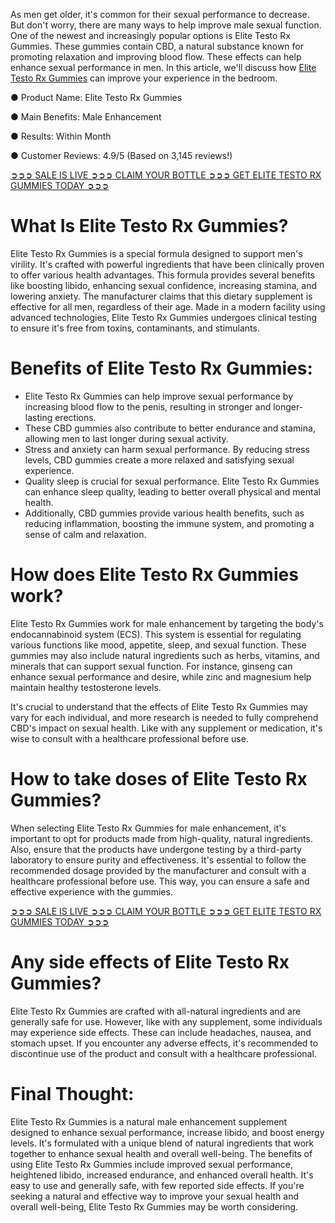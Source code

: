 As men get older, it's common for their sexual performance to decrease. But don't worry, there are many ways to help improve male sexual function. One of the newest and increasingly popular options is Elite Testo Rx Gummies. These gummies contain CBD, a natural substance known for promoting relaxation and improving blood flow. These effects can help enhance sexual performance in men. In this article, we'll discuss how [Elite Testo Rx Gummies](https://www.facebook.com/elitetestorx/) can improve your experience in the bedroom.

● Product Name: Elite Testo Rx Gummies

‍● Main Benefits: Male Enhancement

● Results: Within Month

● Customer Reviews: 4.9/5 (Based on 3,145 reviews!)   ‍

[➲➲➲ SALE IS LIVE ➲➲➲ CLAIM YOUR BOTTLE ➲➲➲ GET ELITE TESTO RX GUMMIES TODAY ➲➲➲](https://atozsupplement.com/elite-testo-rx-gummies/)

# What Is Elite Testo Rx Gummies?

Elite Testo Rx Gummies is a special formula designed to support men's virility. It's crafted with powerful ingredients that have been clinically proven to offer various health advantages. This formula provides several benefits like boosting libido, enhancing sexual confidence, increasing stamina, and lowering anxiety. The manufacturer claims that this dietary supplement is effective for all men, regardless of their age. Made in a modern facility using advanced technologies, Elite Testo Rx Gummies undergoes clinical testing to ensure it's free from toxins, contaminants, and stimulants.

# Benefits of Elite Testo Rx Gummies:

- Elite Testo Rx Gummies can help improve sexual performance by increasing blood flow to the penis, resulting in stronger and longer-lasting erections.
- These CBD gummies also contribute to better endurance and stamina, allowing men to last longer during sexual activity.
- Stress and anxiety can harm sexual performance. By reducing stress levels, CBD gummies create a more relaxed and satisfying sexual experience.
- Quality sleep is crucial for sexual performance. Elite Testo Rx Gummies can enhance sleep quality, leading to better overall physical and mental health.
- Additionally, CBD gummies provide various health benefits, such as reducing inflammation, boosting the immune system, and promoting a sense of calm and relaxation. 

# How does Elite Testo Rx Gummies work?

Elite Testo Rx Gummies work for male enhancement by targeting the body's endocannabinoid system (ECS). This system is essential for regulating various functions like mood, appetite, sleep, and sexual function. These gummies may also include natural ingredients such as herbs, vitamins, and minerals that can support sexual function. For instance, ginseng can enhance sexual performance and desire, while zinc and magnesium help maintain healthy testosterone levels.

It's crucial to understand that the effects of Elite Testo Rx Gummies may vary for each individual, and more research is needed to fully comprehend CBD's impact on sexual health. Like with any supplement or medication, it's wise to consult with a healthcare professional before use.

# How to take doses of Elite Testo Rx Gummies?

When selecting Elite Testo Rx Gummies for male enhancement, it's important to opt for products made from high-quality, natural ingredients. Also, ensure that the products have undergone testing by a third-party laboratory to ensure purity and effectiveness. It's essential to follow the recommended dosage provided by the manufacturer and consult with a healthcare professional before use. This way, you can ensure a safe and effective experience with the gummies.

[➲➲➲ SALE IS LIVE ➲➲➲ CLAIM YOUR BOTTLE ➲➲➲ GET ELITE TESTO RX GUMMIES TODAY ➲➲➲](https://atozsupplement.com/elite-testo-rx-gummies/)

# Any side effects of Elite Testo Rx Gummies?

Elite Testo Rx Gummies are crafted with all-natural ingredients and are generally safe for use. However, like with any supplement, some individuals may experience side effects. These can include headaches, nausea, and stomach upset. If you encounter any adverse effects, it's recommended to discontinue use of the product and consult with a healthcare professional.

# Final Thought:

Elite Testo Rx Gummies is a natural male enhancement supplement designed to enhance sexual performance, increase libido, and boost energy levels. It's formulated with a unique blend of natural ingredients that work together to enhance sexual health and overall well-being. The benefits of using Elite Testo Rx Gummies include improved sexual performance, heightened libido, increased endurance, and enhanced overall health. It's easy to use and generally safe, with few reported side effects. If you're seeking a natural and effective way to improve your sexual health and overall well-being, Elite Testo Rx Gummies may be worth considering.
